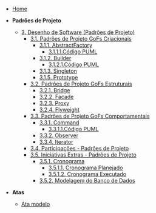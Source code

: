 <!-- docs/_sidebar.md -->

- [Home](./)

- **Padrões de Projeto**
  - [3. Desenho de Software (Padrões de Projeto)](./PadroesDeProjeto/3.PadroesDeProjeto.md)
    - [3.1. Padrões de Projeto GoFs Criacionais](./PadroesDeProjeto/gofsCriacionais/3.1.GoFsCriacionais.md)
      - [3.1.1. AbstractFactory](./PadroesDeProjeto/gofsCriacionais/AbstractFactory/3.1.1.AbstractFactory.md)
        - [3.1.1.1.Código PUML](./PadroesDeProjeto/gofsCriacionais/AbstractFactory/codigo-puml-af.md)
      - [3.1.2. Builder](./PadroesDeProjeto/gofsCriacionais/Builder/3.1.2.Builder.md)
        - [3.1.2.1.Código PUML](./PadroesDeProjeto/gofsCriacionais/Builder/builder-puml.md)
      - [3.1.3. Singleton](./PadroesDeProjeto/gofsCriacionais/Singleton/3.1.3.Singleton.md)
      - [3.1.5. Prototype](./PadroesDeProjeto/gofsCriacionais/Prototype/3.1.5.Prototype.md)
    - [3.2. Padrões de Projeto GoFs Estruturais](./PadroesDeProjeto/gofsEstruturais/3.2.GoFsEstruturais.md)
      - [3.2.1. Bridge](./PadroesDeProjeto/gofsEstruturais/Bridge/3.2.1.Bridge.md)
      - [3.2.2. Facade](./PadroesDeProjeto/gofsEstruturais/Facade/3.2.2.Facade.md)
      - [3.2.3. Proxy](./PadroesDeProjeto/gofsEstruturais/Proxy/3.2.3.Proxy.md)
      - [3.2.4. Flyweight](./PadroesDeProjeto/gofsEstruturais/Flyweight/3.2.4.Flyweight.md)
    - [3.3. Padrões de Projeto GoFs Comportamentais](./PadroesDeProjeto/gofsComportamentais/3.3.GoFsComportamentais.md)
      - [3.3.1. Command](./PadroesDeProjeto/gofsComportamentais/Command/3.3.1.Command.md)
        - [3.3.1.1.Código PUML](./PadroesDeProjeto/gofsComportamentais/Command/command-puml.md)
      - [3.3.2. Observer](./PadroesDeProjeto/gofsComportamentais/Observer/3.3.2.Observer.md)
      - [3.3.4. Iterator](./PadroesDeProjeto/gofsComportamentais/Iterator/3.3.4.Iterator.md)
    - [3.4. Participações - Padrões de Projeto](./PadroesDeProjeto/3.4.ParticipacoesPadroes.md)
    - [3.5. Iniciativas Extras - Padrões de Projeto](./PadroesDeProjeto/iniciativasExtras/3.5.IniciativasExtras.md)
      - [3.5.1. Cronograma](./PadroesDeProjeto/iniciativasExtras/cronograma/cronograma.md)
        - [3.5.1.1. Cronograma Planejado](./PadroesDeProjeto/iniciativasExtras/cronograma/cronogramaPlanejado.md)
        - [3.5.1.2. Cronograma Executado](./PadroesDeProjeto/iniciativasExtras/cronograma/cronogramaExecutado.md)
      - [3.5.2. Modelagem do Banco de Dados](./PadroesDeProjeto/iniciativasExtras/modelagem_banco/modelagem.md)

- **Atas**
  - [Ata modelo](./Atas/AtaModelo.md)